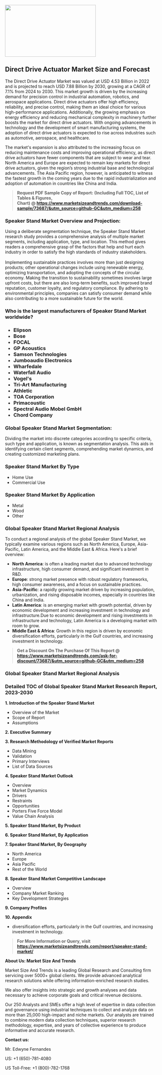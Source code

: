 <p><img class="alignnone size-medium wp-image-20088" src="https://ffe5etoiles.com/wp-content/uploads/2024/12/MST1-300x171.png" alt="" width="300" height="171" /></p><h2>Direct Drive Actuator Market Size and Forecast</h2><p>The Direct Drive Actuator Market was valued at USD 4.53 Billion in 2022 and is projected to reach USD 7.88 Billion by 2030, growing at a CAGR of 7.1% from 2024 to 2030. This market growth is driven by the increasing demand for precision control in industrial automation, robotics, and aerospace applications. Direct drive actuators offer high efficiency, reliability, and precise control, making them an ideal choice for various high-performance applications. Additionally, the growing emphasis on energy efficiency and reducing mechanical complexity in machinery further boosts the market for direct drive actuators. With ongoing advancements in technology and the development of smart manufacturing systems, the adoption of direct drive actuators is expected to rise across industries such as automotive, aerospace, and healthcare.</p><p>The market's expansion is also attributed to the increasing focus on reducing maintenance costs and improving operational efficiency, as direct drive actuators have fewer components that are subject to wear and tear. North America and Europe are expected to remain key markets for direct drive actuators, given the region’s strong industrial base and technological advancements. The Asia Pacific region, however, is anticipated to witness the fastest growth in the coming years due to the rapid industrialization and adoption of automation in countries like China and India.</p></p><blockquote id="" class=""><strong>Request PDF Sample Copy of Report: (Including Full TOC, List of Tables &amp; Figures, Chart)&nbsp;@&nbsp;<strong><a href="https://www.marketsizeandtrends.com/download-sample/73687/&utm_source=github-GC&utm_medium=258" target="_blank">https://www.marketsizeandtrends.com/download-sample/73687/&utm_source=github-GC&utm_medium=258</a></strong></strong></blockquote><h3 id="" class="">Speaker Stand Market&nbsp;Overview and Projection:</h3><p id="" class="">Using a deliberate segmentation technique, the Speaker Stand Market research study provides a comprehensive analysis of multiple market segments, including application, type, and location. This method gives readers a comprehensive grasp of the factors that help and hurt each industry in order to satisfy the high standards of industry stakeholders. <br /> <br />Implementing sustainable practices involves more than just designing products; other operational changes include using renewable energy, optimizing transportation, and adopting the concepts of the circular economy. Making the transition to sustainability sometimes involves large upfront costs, but there are also long-term benefits, such improved brand reputation, customer loyalty, and regulatory compliance. By adhering to environmental principles, companies can satisfy consumer demand while also contributing to a more sustainable future for the world.</p><h3 id="" class="">Who is the largest manufacturers of&nbsp;Speaker Stand Market worldwide?</h3><h3 class=""><p><ul><li>Elipson </li><li> Bose </li><li> FOCAL </li><li> GP Acoustics </li><li> Samson Technologies </li><li> Jumboaudio Electronics </li><li> Wharfedale </li><li> Waterfall Audio </li><li> Vogel's </li><li> Tri-Art Manufacturing </li><li> Athletic </li><li> TOA Corporation </li><li> Primacoustic </li><li> Spectral Audio Mobel GmbH </li><li> Chord Company</li></ul></p></h3><h3 id="" class="">Global&nbsp;Speaker Stand Market Segmentation:</h3><p id="" class="">Dividing the market into discrete categories according to specific criteria, such type and application, is known as segmentation analysis. This aids in identifying certain client segments, comprehending market dynamics, and creating customized marketing plans.</p><h3 id="" class="">Speaker Stand Market&nbsp;By Type</h3><p><p><ul><li>Home Use</li><li> Commercial Use</p></li></ul></p></p><h3 id="" class="">Speaker Stand Market&nbsp;By Application</h3><p class=""><p><ul><li>Metal</li><li> Wood</li><li> Other</li></ul></p></p><h3 id="" class="">Global Speaker Stand Market Regional Analysis</h3><p id="" class="">To conduct a regional analysis of the global Speaker Stand Market, we typically examine various regions such as North America, Europe, Asia-Pacific, Latin America, and the Middle East &amp; Africa. Here's a brief overview:</p><ul><li><strong>North America</strong>: is often a leading market due to advanced technology infrastructure, high consumer demand, and significant investment in R&amp;D.</li><li><strong>Europe</strong>: strong market presence with robust regulatory frameworks, high consumer awareness, and a focus on sustainable practices.</li><li><strong>Asia-Pacific</strong>: a rapidly growing market driven by increasing population, urbanization, and rising disposable incomes, especially in countries like China and India.</li><li><strong>Latin America</strong>: is an emerging market with growth potential, driven by economic development and increasing investment in technology and infrastructure.Due to economic development and rising investments in infrastructure and technology, Latin America is a developing market with room to grow.</li><li><strong>Middle East &amp; Africa</strong>: Growth in this region is driven by economic diversification efforts, particularly in the Gulf countries, and increasing investment in technology.</li></ul><blockquote id="" class=""><strong>Get a Discount On The Purchase Of This Report @ <strong><a href="https://www.marketsizeandtrends.com/ask-for-discount/73687/&utm_source=github-GC&utm_medium=258" target="_blank">https://www.marketsizeandtrends.com/ask-for-discount/73687/&utm_source=github-GC&utm_medium=258</a></strong></strong></blockquote><h3 id="" class="">Global Speaker Stand Market Regional Analysis</h3><h3 id="" class="">Detailed TOC of Global Speaker Stand Market Research Report, 2023-2030</h3><p id="" class=""><strong>1. Introduction of the Speaker Stand Market</strong></p><ul><li>Overview of the Market</li><li>Scope of Report</li><li>Assumptions</li></ul><p id="" class=""><strong>2. Executive Summary</strong></p><p id="" class=""><strong>3. Research Methodology of Verified Market Reports</strong></p><ul><li>Data Mining</li><li>Validation</li><li>Primary Interviews</li><li>List of Data Sources</li></ul><p id="" class=""><strong>4. Speaker Stand Market Outlook</strong></p><ul><li>Overview</li><li>Market Dynamics</li><li>Drivers</li><li>Restraints</li><li>Opportunities</li><li>Porters Five Force Model</li><li>Value Chain Analysis</li></ul><p id="" class=""><strong>5. Speaker Stand Market, By Product</strong></p><p id="" class=""><strong>6. Speaker Stand Market, By Application</strong></p><p id="" class=""><strong>7. Speaker Stand Market, By Geography</strong></p><ul><li>North America</li><li>Europe</li><li>Asia Pacific</li><li>Rest of the World</li></ul><p id="" class=""><strong>8. Speaker Stand Market Competitive Landscape</strong></p><ul><li>Overview</li><li>Company Market Ranking</li><li>Key Development Strategies</li></ul><p id="" class=""><strong>9. Company Profiles</strong></p><p id="" class=""><strong>10. Appendix</strong></p><ul><li>diversification efforts, particularly in the Gulf countries, and increasing investment in technology.</li></ul><blockquote id="" class=""><strong>For More Information or Query, visit <strong><strong><a href="https://www.marketsizeandtrends.com/report/speaker-stand-market/" target="_blank">https://www.marketsizeandtrends.com/report/speaker-stand-market/</a></strong></strong></strong></blockquote><p id="" class=""><strong>About Us: Market Size And Trends</strong></p><p id="" class="">Market Size And Trends is a leading Global Research and Consulting firm servicing over 5000+ global clients. We provide advanced analytical research solutions while offering information-enriched research studies.</p><p id="" class="">We also offer insights into strategic and growth analyses and data necessary to achieve corporate goals and critical revenue decisions.</p><p id="" class="">Our 250 Analysts and SMEs offer a high level of expertise in data collection and governance using industrial techniques to collect and analyze data on more than 25,000 high-impact and niche markets. Our analysts are trained to combine modern data collection techniques, superior research methodology, expertise, and years of collective experience to produce informative and accurate research.</p><p id="" class=""><strong>Contact us:</strong></p><p id="" class="">Mr. Edwyne Fernandes</p><p id="" class="">US: +1 (650)-781-4080</p><p id="" class="">US Toll-Free: +1 (800)-782-1768</p>
